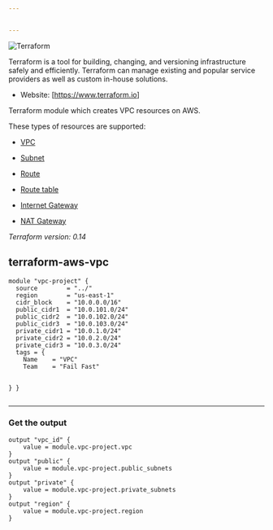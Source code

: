 ```yaml
---


---
```


<p><img src="https://cdn.rawgit.com/hashicorp/terraform-website/master/content/source/assets/images/logo-hashicorp.svg" alt="Terraform"></p>
<p>Terraform is a tool for building, changing, and versioning infrastructure safely and efficiently. Terraform can manage existing and popular service providers as well as custom in-house solutions.</p>
<ul>
<li>Website:  [<a href="https://www.terraform.io">https://www.terraform.io</a>]</li>
</ul>
<p>Terraform module which creates VPC resources on AWS.</p>
<p>These types of resources are supported:</p>
<ul>
<li>
<p><a href="https://www.terraform.io/docs/providers/aws/r/vpc.html">VPC</a></p>
</li>
<li>
<p><a href="https://www.terraform.io/docs/providers/aws/r/subnet.html">Subnet</a></p>
</li>
<li>
<p><a href="https://www.terraform.io/docs/providers/aws/r/route.html">Route</a></p>
</li>
<li>
<p><a href="https://www.terraform.io/docs/providers/aws/r/route_table.html">Route table</a></p>
</li>
<li>
<p><a href="https://www.terraform.io/docs/providers/aws/r/internet_gateway.html">Internet Gateway</a></p>
</li>
<li>
<p><a href="https://www.terraform.io/docs/providers/aws/r/nat_gateway.html">NAT Gateway</a></p>
</li>
</ul>
<p><em>Terraform version: 0.14</em></p>
<h2 id="terraform-aws-vpc">terraform-aws-vpc</h2>
<pre><code>module "vpc-project" {
  source        = "../"
  region        = "us-east-1"
  cidr_block    = "10.0.0.0/16"
  public_cidr1  = "10.0.101.0/24"
  public_cidr2  = "10.0.102.0/24"
  public_cidr3  = "10.0.103.0/24"
  private_cidr1 = "10.0.1.0/24"
  private_cidr2 = "10.0.2.0/24"
  private_cidr3 = "10.0.3.0/24"
  tags = {
    Name    = "VPC"
    Team    = "Fail Fast"
   
  }
}
</code></pre>
<hr>
<h3 id="get-the-output">Get the output</h3>
<pre><code>output "vpc_id" {
    value = module.vpc-project.vpc
}
output "public" {
    value = module.vpc-project.public_subnets
}
output "private" {
    value = module.vpc-project.private_subnets
}
output "region" {
    value = module.vpc-project.region
}
</code></pre>
<p><strong><img src="https://lh3.googleusercontent.com/c2lSElpvxKLnwqtpAjtd7bG9dj6yE8lR4MVaarENzqANR40w5uJm9038cFYz9AM-9e09f1gOkNdFjEQ5xlqxfw4VwMYW0Wwc9GwQP9l5Kba9Cb_YoZ63_wxpPGWDleEaRmn_tZxBbx4" alt=""></strong></p>

